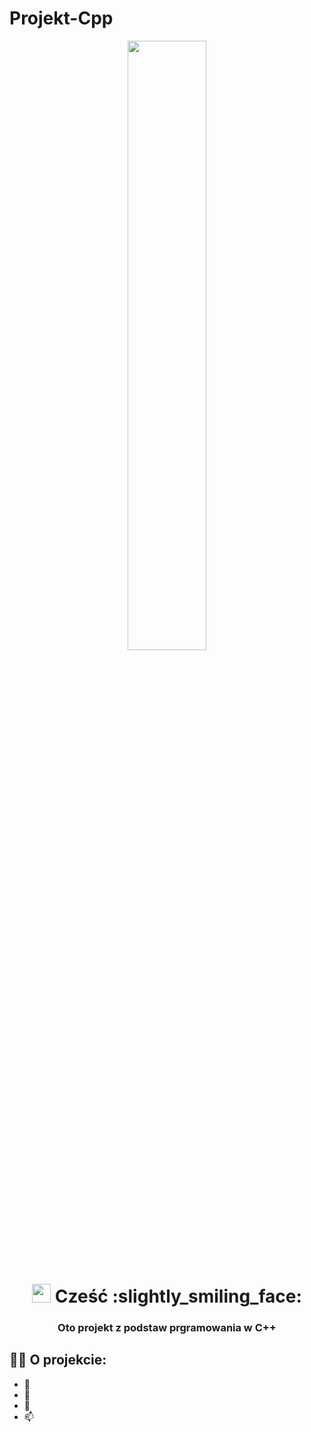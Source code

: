# Projekt-Cpp

<p align="center">
  <a href="#"><img width="50%" height="auto" src="https://cdn.dribbble.com/users/187497/screenshots/2178528/media/79d62b8e01bcf7200e00cd0921008fc0.gif" height="200px"/></a>
</p>

<h1 align="center"><img src="https://raw.githubusercontent.com/MartinHeinz/MartinHeinz/master/wave.gif" width="30px"> Cześć :slightly_smiling_face: </h1>
<h3 align="center">Oto projekt z podstaw prgramowania w C++</h3>


## 🙋‍♂️ O projekcie:

- 🔭
- 🌱 
- 👯 
- 📫 

<br/>
